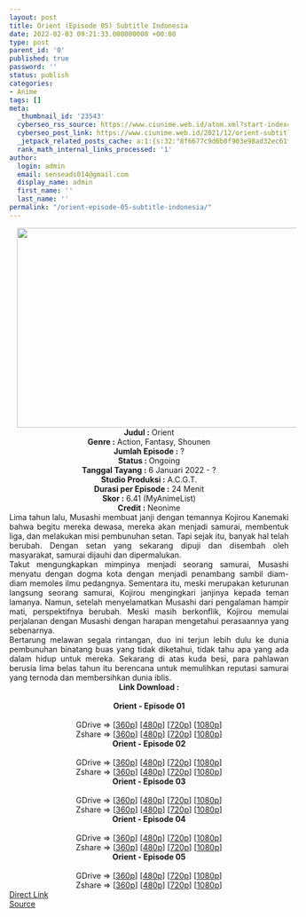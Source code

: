```yaml
---
layout: post
title: Orient (Episode 05) Subtitle Indonesia
date: 2022-02-03 09:21:33.000000000 +00:00
type: post
parent_id: '0'
published: true
password: ''
status: publish
categories:
- Anime
tags: []
meta:
  _thumbnail_id: '23543'
  cyberseo_rss_source: https://www.ciunime.web.id/atom.xml?start-index=1
  cyberseo_post_link: https://www.ciunime.web.id/2021/12/orient-subtitle-indonesia.html
  _jetpack_related_posts_cache: a:1:{s:32:"8f6677c9d6b0f903e98ad32ec61f8deb";a:2:{s:7:"expires";i:1653360094;s:7:"payload";a:3:{i:0;a:1:{s:2:"id";i:24901;}i:1;a:1:{s:2:"id";i:23291;}i:2;a:1:{s:2:"id";i:24793;}}}}
  rank_math_internal_links_processed: '1'
author:
  login: admin
  email: senseads014@gmail.com
  display_name: admin
  first_name: ''
  last_name: ''
permalink: "/orient-episode-05-subtitle-indonesia/"
---
```

<div class="separator" style="clear: both; text-align: center;"><a href="https://blogger.googleusercontent.com/img/a/AVvXsEibPZlRYne1-TjpbiSJHQTiRj1Aw5iw4zTCGcDrz7TZ5cqV0NvZPchZDgNJSIgvLh0n-3rxfwlpVMZtiyEkOlNA0dXlGdVTzoi0ArKR8wDtt46WmVsjFYugl36KfNGl055y2Dxm8z0560njrdz0-NMw2-CrldM7D9JcbW56qlJFbx6n3NgAVPtQHkvC=s1280" style="margin-left: 1em; margin-right: 1em;"><img border="0" data-original-height="720" data-original-width="1280" height="360" src="{{ site.baseurl }}/assets/2022/02/AVvXsEibPZlRYne1-TjpbiSJHQTiRj1Aw5iw4zTCGcDrz7TZ5cqV0NvZPchZDgNJSIgvLh0n-3rxfwlpVMZtiyEkOlNA0dXlGdVTzoi0ArKR8wDtt46WmVsjFYugl36KfNGl055y2Dxm8z0560njrdz0-NMw2-CrldM7D9JcbW56qlJFbx6n3NgAVPtQHkvC=w640-h360" width="640" /></a></div>
<div class="separator" style="clear: both; text-align: center;"></div>
<div style="text-align: center;"><b>Judul</b><b><b> </b>:</b> Orient</div>
<div style="text-align: center;"><b><b>Genre :</b></b> Action, Fantasy, Shounen</div>
<div style="text-align: center;"><b>Jumlah Episode :</b> ?<br /><b>Status :&nbsp;</b>Ongoing<br /><b>Tanggal Tayang :</b> 6 Januari 2022 - ?<br /><b>Studio Produksi :</b>&nbsp;A.C.G.T.<br /><b>Durasi per Episode :</b> 24 Menit</div>
<div style="text-align: center;"><b>Skor :</b> 6.41 (MyAnimeList)</div>
<div style="text-align: center;"><b>Credit :</b>&nbsp;Neonime</div>
<div style="text-align: center;"></div>
<div style="text-align: justify;">
<div>Lima tahun lalu, Musashi membuat janji dengan temannya Kojirou Kanemaki bahwa begitu mereka dewasa, mereka akan menjadi samurai, membentuk liga, dan melakukan misi pembunuhan setan. Tapi sejak itu, banyak hal telah berubah. Dengan setan yang sekarang dipuji dan disembah oleh masyarakat, samurai dijauhi dan dipermalukan.</div>
<div></div>
<div>Takut mengungkapkan mimpinya menjadi seorang samurai, Musashi menyatu dengan dogma kota dengan menjadi penambang sambil diam-diam memoles ilmu pedangnya. Sementara itu, meski merupakan keturunan langsung seorang samurai, Kojirou mengingkari janjinya kepada teman lamanya. Namun, setelah menyelamatkan Musashi dari pengalaman hampir mati, perspektifnya berubah. Meski masih berkonflik, Kojirou memulai perjalanan dengan Musashi dengan harapan mengetahui perasaannya yang sebenarnya.</div>
<div></div>
<div>Bertarung melawan segala rintangan, duo ini terjun lebih dulu ke dunia pembunuhan binatang buas yang tidak diketahui, tidak tahu apa yang ada dalam hidup untuk mereka. Sekarang di atas kuda besi, para pahlawan berusia lima belas tahun itu berencana untuk memulihkan reputasi samurai yang ternoda dan membersihkan dunia iblis.</div>
</div>
<div style="text-align: justify;"></div>
<div style="text-align: justify;"></div>
<div style="text-align: center;">
<div style="text-align: center;">
<div style="text-align: left;">
<div style="text-align: center;"><b>Link Download :</b></div>
<div style="text-align: center;"><b><br /></b></div>
<div style="text-align: center;"><span style="text-align: left;"><b>Orient&nbsp;</b></span><b>- Episode 01</b></div>
<div style="text-align: center;"><b><br /></b></div>
<div style="text-align: center;">GDrive =&gt; [<a href="https://acefile.co/f/64510617/oploverz-fan-orn-01-mp4-360p-mp4" target="_blank" rel="noopener">360p</a>] [<a href="https://acefile.co/f/64513558/neonime_orn_01-480p-zip" target="_blank" rel="noopener">480p</a>] [<a href="https://acefile.co/f/64513976/neonime_orn_01-720p-zip" target="_blank" rel="noopener">720p</a>] [<a href="https://acefile.co/f/64513641/neonime_orn_01-1080p-zip" target="_blank" rel="noopener">1080p</a>]</div>
<div style="text-align: center;">Zshare =&gt; [<a href="https://www60.zippyshare.com/v/hP5dmrv0/file.html" target="_blank" rel="noopener">360p</a>] [<a href="https://www16.zippyshare.com/v/2NHHzDg3/file.html" target="_blank" rel="noopener">480p</a>] [<a href="https://www57.zippyshare.com/v/Qj8pg7rg/file.html" target="_blank" rel="noopener">720p</a>] [<a href="https://www71.zippyshare.com/v/Vt7n45yN/file.html" target="_blank" rel="noopener">1080p</a>]</div>
<div style="text-align: center;"></div>
<div style="text-align: center;">
<div><span style="text-align: left;"><b>Orient&nbsp;</b></span><b>- Episode 02</b></div>
<div><b><br /></b></div>
<div>GDrive =&gt; [<a href="https://www.mp4upload.com/zsp6gfnvz5fo" target="_blank" rel="noopener">360p</a>] [<a href="https://acefile.co/f/65123557/neonime_orn-02-480p-zip" target="_blank" rel="noopener">480p</a>] [<a href="https://acefile.co/f/65123861/neonime_orn-02-720p-zip" target="_blank" rel="noopener">720p</a>] [<a href="https://acefile.co/f/65125015/neonime_orn-02-1080p-zip" target="_blank" rel="noopener">1080p</a>]</div>
<div>Zshare =&gt; [<a href="https://www87.zippyshare.com/v/Gbz4FqfJ/file.html" target="_blank" rel="noopener">360p</a>] [<a href="https://www112.zippyshare.com/v/NAKbORfB/file.html" target="_blank" rel="noopener">480p</a>] [<a href="https://www99.zippyshare.com/v/iSxWDdVc/file.html" target="_blank" rel="noopener">720p</a>] [<a href="https://www76.zippyshare.com/v/WBoakGdr/file.html" target="_blank" rel="noopener">1080p</a>]</div>
<div></div>
<div>
<div><span style="text-align: left;"><b>Orient&nbsp;</b></span><b>- Episode 03</b></div>
<div><b><br /></b></div>
<div>GDrive =&gt; [<a href="https://www.mp4upload.com/jovchx60egzv" target="_blank" rel="noopener">360p</a>] [<a href="https://acefile.co/f/65755352/neonime_orn-03-480p-zip" target="_blank" rel="noopener">480p</a>] [<a href="https://acefile.co/f/65755340/neonime_orn-03-720p-zip" target="_blank" rel="noopener">720p</a>] [<a href="https://acefile.co/f/65756933/neonime_orn-03-1080p-zip" target="_blank" rel="noopener">1080p</a>]</div>
<div>Zshare =&gt; [<a href="https://www24.zippyshare.com/v/M6SI7ElD/file.html" target="_blank" rel="noopener">360p</a>] [<a href="https://www96.zippyshare.com/v/6YGkfsWS/file.html" target="_blank" rel="noopener">480p</a>] [<a href="https://www40.zippyshare.com/v/vzlWsrML/file.html" target="_blank" rel="noopener">720p</a>] [<a href="https://www62.zippyshare.com/v/tf15DqbV/file.html" target="_blank" rel="noopener">1080p</a>]</div>
</div>
<div></div>
<div>
<div><span style="text-align: left;"><b>Orient&nbsp;</b></span><b>- Episode 04</b></div>
<div><b><br /></b></div>
<div>GDrive =&gt; [<a href="https://acefile.co/f/66356490/oploverz-fan-orn-04-mp4-360p-mp4" target="_blank" rel="noopener">360p</a>] [<a href="https://acefile.co/f/66362681/neonime_orn-04-480p-zip" target="_blank" rel="noopener">480p</a>] [<a href="https://acefile.co/f/66362848/neonime_orn-04-720p-zip" target="_blank" rel="noopener">720p</a>] [<a href="https://acefile.co/f/66362671/neonime_orn-04-1080p-zip" target="_blank" rel="noopener">1080p</a>]</div>
<div>Zshare =&gt; [<a href="https://www107.zippyshare.com/v/oBnoTQpE/file.html" target="_blank" rel="noopener">360p</a>] [<a href="https://www65.zippyshare.com/v/VqRAwR6o/file.html" target="_blank" rel="noopener">480p</a>] [<a href="https://www106.zippyshare.com/v/Tc7j1hCC/file.html" target="_blank" rel="noopener">720p</a>] [<a href="https://www23.zippyshare.com/v/InTJU6rJ/file.html" target="_blank" rel="noopener">1080p</a>]</div>
</div>
<div></div>
<div>
<div><span style="text-align: left;"><b>Orient&nbsp;</b></span><b>- Episode 05</b></div>
<div><b><br /></b></div>
<div>GDrive =&gt; [<a href="https://acefile.co/f/66964036/oploverz-fan-orn-05-mp4-360p-mp4" target="_blank" rel="noopener">360p</a>] [<a href="https://acefile.co/f/66965890/neonime_orn-05-480p-zip" target="_blank" rel="noopener">480p</a>] [<a href="https://acefile.co/f/66966370/neonime_orn-05-720p-zip" target="_blank" rel="noopener">720p</a>] [<a href="https://acefile.co/f/66966121/neonime_orn-05-1080p-zip" target="_blank" rel="noopener">1080p</a>]</div>
<div>Zshare =&gt; [<a href="https://www10.zippyshare.com/v/TYlwiKLE/file.html" target="_blank" rel="noopener">360p</a>] [<a href="https://www25.zippyshare.com/v/pkwIW943/file.html" target="_blank" rel="noopener">480p</a>] [<a href="https://www99.zippyshare.com/v/sejzrQn5/file.html" target="_blank" rel="noopener">720p</a>] [<a href="https://www67.zippyshare.com/v/brZqQtG9/file.html" target="_blank" rel="noopener">1080p</a>]</div>
</div>
</div>
</div>
</div>
</div>
<link rel="stylesheet" href="https://cdnjs.cloudflare.com/ajax/libs/font-awesome/4.7.0/css/font-awesome.min.css" />
<div class="divbtn"> <a href="https://handymansurrender.com/fihup8buzv?key=94550f7ce39444073321dde3b8782f97" class="btn"><i class="fa fa-download"></i> Direct Link</a> <br /><a href="https://www.ciunime.web.id/2021/12/orient-subtitle-indonesia.html">Source</a> </div>
